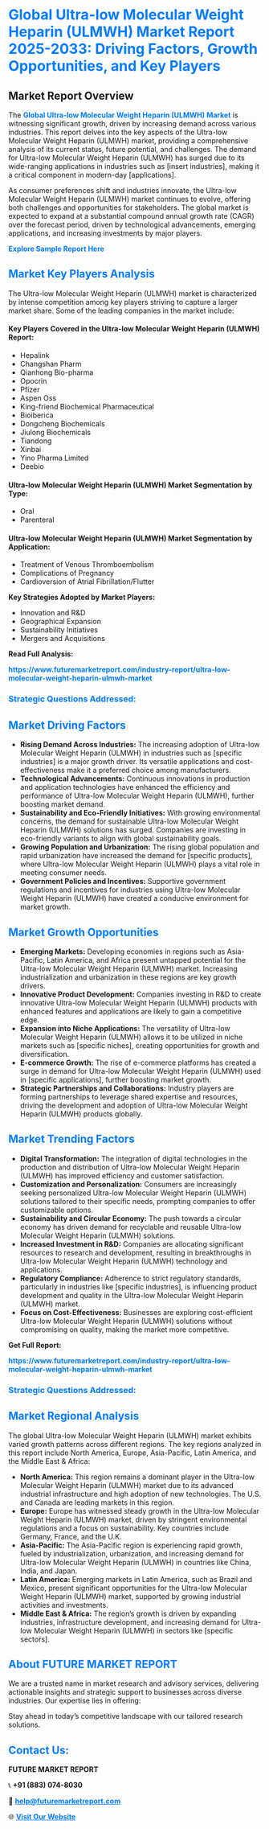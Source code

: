 <h1 style="color: #007BFF;">Global Ultra-low Molecular Weight Heparin (ULMWH) Market Report 2025-2033: Driving Factors, Growth Opportunities, and Key Players</h1>

<section id="overview">
<h2>Market Report Overview</h2>
<p>The <a href="https://www.futuremarketreport.com/industry-report/ultra-low-molecular-weight-heparin-ulmwh-market" style="color: #007BFF; text-decoration: none;"><strong>Global Ultra-low Molecular Weight Heparin (ULMWH) Market</strong></a> is witnessing significant growth, driven by increasing demand across various industries. This report delves into the key aspects of the Ultra-low Molecular Weight Heparin (ULMWH) market, providing a comprehensive analysis of its current status, future potential, and challenges. The demand for Ultra-low Molecular Weight Heparin (ULMWH) has surged due to its wide-ranging applications in industries such as [insert industries], making it a critical component in modern-day [applications].</p>
<p>As consumer preferences shift and industries innovate, the Ultra-low Molecular Weight Heparin (ULMWH) market continues to evolve, offering both challenges and opportunities for stakeholders. The global market is expected to expand at a substantial compound annual growth rate (CAGR) over the forecast period, driven by technological advancements, emerging applications, and increasing investments by major players.</p>
</section>

<section id="overview">
<p><a href="https://www.futuremarketreport.com/request-sample/reportId=57821" style="color: #007BFF; text-decoration: none;"><strong>Explore Sample Report Here</strong></a></p>
</section>

<section id="key-players">
<h2 style="color: #007BFF;">Market Key Players Analysis</h2>
<p>The Ultra-low Molecular Weight Heparin (ULMWH) market is characterized by intense competition among key players striving to capture a larger market share. Some of the leading companies in the market include:</p>
<h4>Key Players Covered in the Ultra-low Molecular Weight Heparin (ULMWH) Report:</h4>
<ul><li>Hepalink</li><li>Changshan Pharm</li><li>Qianhong Bio-pharma</li><li>Opocrin</li><li>Pfizer</li><li>Aspen Oss</li><li>King-friend Biochemical Pharmaceutical</li><li>Bioiberica</li><li>Dongcheng Biochemicals</li><li>Jiulong Biochemicals</li><li>Tiandong</li><li>Xinbai</li><li>Yino Pharma Limited</li><li>Deebio</li></ul>
<h4>Ultra-low Molecular Weight Heparin (ULMWH) Market Segmentation by Type:</h4>
<ul><li>Oral</li><li>Parenteral</li></ul>

<h4>Ultra-low Molecular Weight Heparin (ULMWH) Market Segmentation by Application:</h4>
<ul><li>Treatment of Venous Thromboembolism</li><li>Complications of Pregnancy</li><li>Cardioversion of Atrial Fibrillation/Flutter</li></ul>
<p><strong>Key Strategies Adopted by Market Players:</strong></p>
<ul>
<li>Innovation and R&D</li>
<li>Geographical Expansion</li>
<li>Sustainability Initiatives</li>
<li>Mergers and Acquisitions</li>
</ul>
</section>

<section>
<p><strong>Read Full Analysis: </strong></p><a href="https://www.futuremarketreport.com/industry-report/ultra-low-molecular-weight-heparin-ulmwh-market" style="color: #007BFF; text-decoration: none;"><strong>https://www.futuremarketreport.com/industry-report/ultra-low-molecular-weight-heparin-ulmwh-market</strong></a>
<h3 style="color: #007BFF;">Strategic Questions Addressed:</h3>
</section>

<section id="driving-factors">
<h2 style="color: #007BFF;">Market Driving Factors</h2>
<ul>
<li><strong>Rising Demand Across Industries:</strong> The increasing adoption of Ultra-low Molecular Weight Heparin (ULMWH) in industries such as [specific industries] is a major growth driver. Its versatile applications and cost-effectiveness make it a preferred choice among manufacturers.</li>
<li><strong>Technological Advancements:</strong> Continuous innovations in production and application technologies have enhanced the efficiency and performance of Ultra-low Molecular Weight Heparin (ULMWH), further boosting market demand.</li>
<li><strong>Sustainability and Eco-Friendly Initiatives:</strong> With growing environmental concerns, the demand for sustainable Ultra-low Molecular Weight Heparin (ULMWH) solutions has surged. Companies are investing in eco-friendly variants to align with global sustainability goals.</li>
<li><strong>Growing Population and Urbanization:</strong> The rising global population and rapid urbanization have increased the demand for [specific products], where Ultra-low Molecular Weight Heparin (ULMWH) plays a vital role in meeting consumer needs.</li>
<li><strong>Government Policies and Incentives:</strong> Supportive government regulations and incentives for industries using Ultra-low Molecular Weight Heparin (ULMWH) have created a conducive environment for market growth.</li>
</ul>
</section>

<section id="growth-opportunities">
<h2 style="color: #007BFF;">Market Growth Opportunities</h2>
<ul>
<li><strong>Emerging Markets:</strong> Developing economies in regions such as Asia-Pacific, Latin America, and Africa present untapped potential for the Ultra-low Molecular Weight Heparin (ULMWH) market. Increasing industrialization and urbanization in these regions are key growth drivers.</li>
<li><strong>Innovative Product Development:</strong> Companies investing in R&D to create innovative Ultra-low Molecular Weight Heparin (ULMWH) products with enhanced features and applications are likely to gain a competitive edge.</li>
<li><strong>Expansion into Niche Applications:</strong> The versatility of Ultra-low Molecular Weight Heparin (ULMWH) allows it to be utilized in niche markets such as [specific niches], creating opportunities for growth and diversification.</li>
<li><strong>E-commerce Growth:</strong> The rise of e-commerce platforms has created a surge in demand for Ultra-low Molecular Weight Heparin (ULMWH) used in [specific applications], further boosting market growth.</li>
<li><strong>Strategic Partnerships and Collaborations:</strong> Industry players are forming partnerships to leverage shared expertise and resources, driving the development and adoption of Ultra-low Molecular Weight Heparin (ULMWH) products globally.</li>
</ul>
</section>

<section id="trending-factors">
<h2 style="color: #007BFF;">Market Trending Factors</h2>
<ul>
<li><strong>Digital Transformation:</strong> The integration of digital technologies in the production and distribution of Ultra-low Molecular Weight Heparin (ULMWH) has improved efficiency and customer satisfaction.</li>
<li><strong>Customization and Personalization:</strong> Consumers are increasingly seeking personalized Ultra-low Molecular Weight Heparin (ULMWH) solutions tailored to their specific needs, prompting companies to offer customizable options.</li>
<li><strong>Sustainability and Circular Economy:</strong> The push towards a circular economy has driven demand for recyclable and reusable Ultra-low Molecular Weight Heparin (ULMWH) solutions.</li>
<li><strong>Increased Investment in R&D:</strong> Companies are allocating significant resources to research and development, resulting in breakthroughs in Ultra-low Molecular Weight Heparin (ULMWH) technology and applications.</li>
<li><strong>Regulatory Compliance:</strong> Adherence to strict regulatory standards, particularly in industries like [specific industries], is influencing product development and quality in the Ultra-low Molecular Weight Heparin (ULMWH) market.</li>
<li><strong>Focus on Cost-Effectiveness:</strong> Businesses are exploring cost-efficient Ultra-low Molecular Weight Heparin (ULMWH) solutions without compromising on quality, making the market more competitive.</li>
</ul>
</section>

<section>
<p><strong>Get Full Report: </strong></p><a href="https://www.futuremarketreport.com/industry-report/ultra-low-molecular-weight-heparin-ulmwh-market" style="color: #007BFF; text-decoration: none;"><strong>https://www.futuremarketreport.com/industry-report/ultra-low-molecular-weight-heparin-ulmwh-market</strong></a>
<h3 style="color: #007BFF;">Strategic Questions Addressed:</h3>
</section>


<section id="regional-analysis">
<h2 style="color: #007BFF;">Market Regional Analysis</h2>
<p>The global Ultra-low Molecular Weight Heparin (ULMWH) market exhibits varied growth patterns across different regions. The key regions analyzed in this report include North America, Europe, Asia-Pacific, Latin America, and the Middle East & Africa:</p>
<ul>
<li><strong>North America:</strong> This region remains a dominant player in the Ultra-low Molecular Weight Heparin (ULMWH) market due to its advanced industrial infrastructure and high adoption of new technologies. The U.S. and Canada are leading markets in this region.</li>
<li><strong>Europe:</strong> Europe has witnessed steady growth in the Ultra-low Molecular Weight Heparin (ULMWH) market, driven by stringent environmental regulations and a focus on sustainability. Key countries include Germany, France, and the U.K.</li>
<li><strong>Asia-Pacific:</strong> The Asia-Pacific region is experiencing rapid growth, fueled by industrialization, urbanization, and increasing demand for Ultra-low Molecular Weight Heparin (ULMWH) in countries like China, India, and Japan.</li>
<li><strong>Latin America:</strong> Emerging markets in Latin America, such as Brazil and Mexico, present significant opportunities for the Ultra-low Molecular Weight Heparin (ULMWH) market, supported by growing industrial activities and investments.</li>
<li><strong>Middle East & Africa:</strong> The region’s growth is driven by expanding industries, infrastructure development, and increasing demand for Ultra-low Molecular Weight Heparin (ULMWH) in sectors like [specific sectors].</li>
</ul>
</section>

<footer>
<h2 style="color: #007BFF;">About FUTURE MARKET REPORT</h2>
<p>We are a trusted name in market research and advisory services, delivering actionable insights and strategic support to businesses across diverse industries. Our expertise lies in offering:</p>

<p>Stay ahead in today’s competitive landscape with our tailored research solutions.</p>

<h2 style="color: #007BFF;">Contact Us:</h2>
<p><strong>FUTURE MARKET REPORT</strong></p>
<p>📞 <strong>+91 (883) 074-8030</strong></p>
<p>📧 <strong><a href="mailto:help@futuremarketreport.com" style="color: #007BFF;">help@futuremarketreport.com</a></strong></p>
<p>🌐 <strong><a href="https://www.futuremarketreport.com/" style="color: #007BFF;">Visit Our Website</a></strong></p>
</footer>